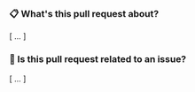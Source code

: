 <!--

    Please ensure
        - you have read the Contribution Guidelines (https://github.com/survanetwork/Worlds/blob/master/CONTRIBUTION.md)
    before creating a PR at this repo.

    Everything written in brackets [ ... ] are placeholders and should be replaced (without the brackets, of course).
    
    Thanks for your contribution!

-->

### 📋 What's this pull request about?

[ ... ]

### 🔧 Is this pull request related to an issue?

[ ... ]

